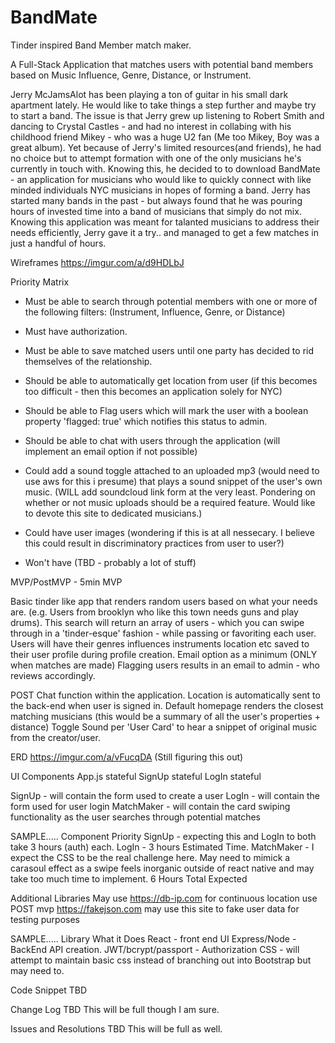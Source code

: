 # BandMate
Tinder inspired Band Member match maker.

A Full-Stack Application that matches users with potential band members based on Music Influence, Genre, Distance, or Instrument. 

Jerry McJamsAlot has been playing a ton of guitar in his small dark apartment lately. He would like to take things a step further and maybe try to start a band. The issue is that Jerry grew up listening to Robert Smith and dancing to Crystal Castles - and had no interest in collabing with his childhood friend Mikey - who was a huge U2 fan (Me too Mikey, Boy was a great album). Yet because of Jerry's limited resources(and friends), he had no choice but to attempt formation with one of the only musicians he's currently in touch with.  Knowing this, he decided to to download BandMate - an application for musicians who would like to quickly connect with like minded individuals NYC musicians in hopes of forming a band. Jerry has started many bands in the past - but always found that he was pouring hours of invested time into a band of musicians that simply do not mix. Knowing this application was meant for talanted musicians to address their needs efficiently, Jerry gave it a try.. and managed to get a few matches in just a handful of hours. 

Wireframes
https://imgur.com/a/d9HDLbJ


Priority Matrix

- Must be able to search through potential members with one or more of the following filters: (Instrument, Influence, Genre, or Distance)

- Must have authorization.

- Must be able to save matched users until one party has decided to rid themselves of the relationship.

- Should be able to automatically get location from user (if this becomes too difficult - then this becomes an application solely for NYC)

- Should be able to Flag users which will mark the user with a boolean property 'flagged: true' which notifies this status to admin. 

- Should be able to chat with users through the application (will implement an email option if not possible)

- Could add a sound toggle attached to an uploaded mp3 (would need to use aws for this i presume) that plays a sound snippet of the user's own music. (WILL add soundcloud link form at the very least. Pondering on whether or not music uploads should be a required feature. Would like to devote this site to dedicated musicians.)

- Could have user images (wondering if this is at all nessecary. I believe this could result in discriminatory practices from user to user?)

- Won't have (TBD - probably a lot of stuff)


MVP/PostMVP - 5min
MVP

Basic tinder like app that renders random users based on what your needs are. (e.g. Users from brooklyn who like this town needs guns and play drums).
This search will return an array of users - which you can swipe through in a 'tinder-esque' fashion - while passing or favoriting each user. 
Users will have their genres influences instruments location etc saved to their user profile during profile creation.
Email option as a minimum (ONLY when matches are made)
Flagging users results in an email to admin - who reviews accordingly. 

POST
Chat function within the application.
Location is automatically sent to the back-end when user is signed in.
Default homepage renders the closest matching musicians (this would be a summary of all the user's properties + distance)
Toggle Sound per 'User Card' to hear a snippet of original music from the creator/user.


ERD
https://imgur.com/a/vFucqDA (Still figuring this out)

UI Components
App.js stateful
SignUp stateful
LogIn stateful


SignUp - will contain the form used to create a user
LogIn - will contain the form used for user login
MatchMaker - will contain the card swiping functionality as the user searches through potential matches


SAMPLE.....
Component	Priority
SignUp - expecting this and LogIn to both take 3 hours (auth) each. 
LogIn - 3 hours Estimated Time.
MatchMaker - I expect the CSS to be the real challenge here. May need to mimick a carasoul effect as a swipe feels inorganic outside of react native and may take too much time to implement. 6 Hours Total Expected



Additional Libraries
May use https://db-ip.com for continuous location use POST mvp
https://fakejson.com may use this site to fake user data for testing purposes

SAMPLE.....
Library	What it Does
React - front end UI
Express/Node - BackEnd API creation.
JWT/bcrypt/passport - Authorization
CSS - will attempt to maintain basic css instead of branching out into Bootstrap but may need to. 

Code Snippet
TBD

Change Log
TBD This will be full though I am sure.

Issues and Resolutions
TBD This will be full as well.
